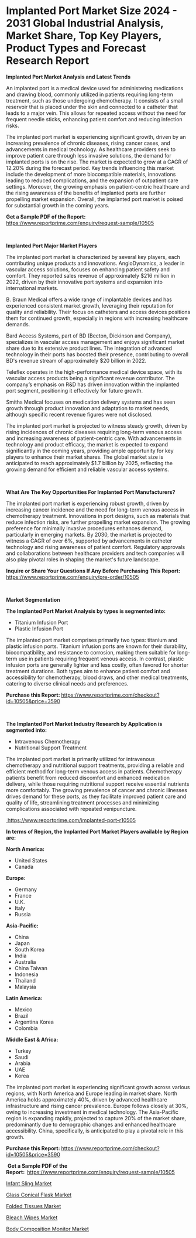 <p><h1>Implanted Port Market Size 2024 - 2031 Global Industrial Analysis, Market Share, Top Key Players, Product Types and Forecast Research Report</h1></p><p><strong>Implanted Port Market Analysis and Latest Trends</strong></p>
<p><p>An implanted port is a medical device used for administering medications and drawing blood, commonly utilized in patients requiring long-term treatment, such as those undergoing chemotherapy. It consists of a small reservoir that is placed under the skin and connected to a catheter that leads to a major vein. This allows for repeated access without the need for frequent needle sticks, enhancing patient comfort and reducing infection risks.</p><p>The implanted port market is experiencing significant growth, driven by an increasing prevalence of chronic diseases, rising cancer cases, and advancements in medical technology. As healthcare providers seek to improve patient care through less invasive solutions, the demand for implanted ports is on the rise. The market is expected to grow at a CAGR of 12.20% during the forecast period. Key trends influencing this market include the development of more biocompatible materials, innovations leading to reduced complications, and the expansion of outpatient care settings. Moreover, the growing emphasis on patient-centric healthcare and the rising awareness of the benefits of implanted ports are further propelling market expansion. Overall, the implanted port market is poised for substantial growth in the coming years.</p></p>
<p><strong>Get a Sample PDF of the Report:&nbsp;</strong> <a href="https://www.reportprime.com/enquiry/request-sample/10505?utm_campaign=1129&utm_medium=2&utm_source=Github&utm_content=ia&utm_term=16112024&utm_id=implanted-port">https://www.reportprime.com/enquiry/request-sample/10505</a></p>
<p>&nbsp;</p>
<p><strong>Implanted Port Major Market Players</strong></p>
<p><p>The implanted port market is characterized by several key players, each contributing unique products and innovations. AngioDynamics, a leader in vascular access solutions, focuses on enhancing patient safety and comfort. They reported sales revenue of approximately $216 million in 2022, driven by their innovative port systems and expansion into international markets.</p><p>B. Braun Medical offers a wide range of implantable devices and has experienced consistent market growth, leveraging their reputation for quality and reliability. Their focus on catheters and access devices positions them for continued growth, especially in regions with increasing healthcare demands.</p><p>Bard Access Systems, part of BD (Becton, Dickinson and Company), specializes in vascular access management and enjoys significant market share due to its extensive product lines. The integration of advanced technology in their ports has boosted their presence, contributing to overall BD's revenue stream of approximately $20 billion in 2022.</p><p>Teleflex operates in the high-performance medical device space, with its vascular access products being a significant revenue contributor. The company’s emphasis on R&D has driven innovation within the implanted port segment, positioning it effectively for future growth.</p><p>Smiths Medical focuses on medication delivery systems and has seen growth through product innovation and adaptation to market needs, although specific recent revenue figures were not disclosed.</p><p>The implanted port market is projected to witness steady growth, driven by rising incidences of chronic diseases requiring long-term venous access and increasing awareness of patient-centric care. With advancements in technology and product efficacy, the market is expected to expand significantly in the coming years, providing ample opportunity for key players to enhance their market shares. The global market size is anticipated to reach approximately $1.7 billion by 2025, reflecting the growing demand for efficient and reliable vascular access systems.</p></p>
<p>&nbsp;</p>
<p><strong>What Are The Key Opportunities For Implanted Port Manufacturers?</strong></p>
<p><p>The implanted port market is experiencing robust growth, driven by increasing cancer incidence and the need for long-term venous access in chemotherapy treatment. Innovations in port designs, such as materials that reduce infection risks, are further propelling market expansion. The growing preference for minimally invasive procedures enhances demand, particularly in emerging markets. By 2030, the market is projected to witness a CAGR of over 6%, supported by advancements in catheter technology and rising awareness of patient comfort. Regulatory approvals and collaborations between healthcare providers and tech companies will also play pivotal roles in shaping the market's future landscape.</p></p>
<p><strong>Inquire or Share Your Questions If Any Before Purchasing This Report:</strong> <a href="https://www.reportprime.com/enquiry/pre-order/10505?utm_campaign=1129&utm_medium=2&utm_source=Github&utm_content=ia&utm_term=16112024&utm_id=implanted-port">https://www.reportprime.com/enquiry/pre-order/10505</a></p>
<p>&nbsp;</p>
<p><strong>Market Segmentation</strong></p>
<p><strong>The Implanted Port Market Analysis by types is segmented into:</strong></p>
<p><ul><li>Titanium Infusion Port</li><li>Plastic Infusion Port</li></ul></p>
<p><p>The implanted port market comprises primarily two types: titanium and plastic infusion ports. Titanium infusion ports are known for their durability, biocompatibility, and resistance to corrosion, making them suitable for long-term use in patients requiring frequent venous access. In contrast, plastic infusion ports are generally lighter and less costly, often favored for shorter treatment durations. Both types aim to enhance patient comfort and accessibility for chemotherapy, blood draws, and other medical treatments, catering to diverse clinical needs and preferences.</p></p>
<p><strong>Purchase this Report:&nbsp;</strong><a href="https://www.reportprime.com/checkout?id=10505&price=3590&utm_campaign=1129&utm_medium=2&utm_source=Github&utm_content=ia&utm_term=16112024&utm_id=implanted-port">https://www.reportprime.com/checkout?id=10505&price=3590</a></p>
<p>&nbsp;</p>
<p><strong>The Implanted Port Market Industry Research by Application is segmented into:</strong></p>
<p><ul><li>Intravenous Chemotherapy</li><li>Nutritional Support Treatment</li></ul></p>
<p><p>The implanted port market is primarily utilized for intravenous chemotherapy and nutritional support treatments, providing a reliable and efficient method for long-term venous access in patients. Chemotherapy patients benefit from reduced discomfort and enhanced medication delivery, while those requiring nutritional support receive essential nutrients more comfortably. The growing prevalence of cancer and chronic illnesses drives demand for these ports, as they facilitate improved patient care and quality of life, streamlining treatment processes and minimizing complications associated with repeated venipuncture.</p></p>
<p><a href="https://www.reportprime.com/implanted-port-r10505?utm_campaign=1129&utm_medium=2&utm_source=Github&utm_content=ia&utm_term=16112024&utm_id=implanted-port">&nbsp;https://www.reportprime.com/implanted-port-r10505</a></p>
<p><strong>In terms of Region, the Implanted Port Market Players available by Region are:</strong></p>
<p>
    <p> <strong> North America: </strong>
        <ul>
            <li>United States</li>
            <li>Canada</li>
        </ul>
        </p> 
    <p> <strong> Europe: </strong>
        <ul>
            <li>Germany</li>
            <li>France</li>
            <li>U.K.</li>
            <li>Italy</li>
            <li>Russia</li>
        </ul>
        </p> 
    <p> <strong> Asia-Pacific: </strong>
        <ul>
            <li>China</li>
            <li>Japan</li>
            <li>South Korea</li>
            <li>India</li>
            <li>Australia</li>
            <li>China Taiwan</li>
            <li>Indonesia</li>
            <li>Thailand</li>
            <li>Malaysia</li>
        </ul>
        </p> 
    <p> <strong> Latin America: </strong>
        <ul>
            <li>Mexico</li>
            <li>Brazil</li>
            <li>Argentina Korea</li>
            <li>Colombia</li>
        </ul>
        </p> 
    <p> <strong> Middle East & Africa: </strong>
        <ul>
            <li>Turkey</li>
            <li>Saudi</li>
            <li>Arabia</li>
            <li>UAE</li>
            <li>Korea</li>
        </ul>
    </p>
    </p>
<p><p>The implanted port market is experiencing significant growth across various regions, with North America and Europe leading in market share. North America holds approximately 40%, driven by advanced healthcare infrastructure and rising cancer prevalence. Europe follows closely at 30%, owing to increasing investment in medical technology. The Asia-Pacific region is expanding rapidly, projected to capture 20% of the market share, predominantly due to demographic changes and enhanced healthcare accessibility. China, specifically, is anticipated to play a pivotal role in this growth.</p></p>
<p><strong>Purchase this Report: </strong><a href="https://www.reportprime.com/checkout?id=10505&price=3590&utm_campaign=1129&utm_medium=2&utm_source=Github&utm_content=ia&utm_term=16112024&utm_id=implanted-port">https://www.reportprime.com/checkout?id=10505&price=3590</a></p>
<p>&nbsp;<strong>Get a Sample PDF of the Report:&nbsp;&nbsp;</strong><a href="https://www.reportprime.com/enquiry/request-sample/10505?utm_campaign=1129&utm_medium=2&utm_source=Github&utm_content=ia&utm_term=16112024&utm_id=implanted-port">https://www.reportprime.com/enquiry/request-sample/10505</a></p>
<p><strong></strong></p>
<p><p><a href="https://issuu.com/reportprime-2/docs/infant-sling-market-size-2030.pptx_2992f8ec97c4a0?utm_campaign=1129&utm_medium=2&utm_source=Github&utm_content=ia&utm_term=16112024&utm_id=implanted-port">Infant Sling Market</a></p><p><a href="https://issuu.com/reportprime-2/docs/glass-conical-flask-market-size-203_725c6d590d61db?utm_campaign=1129&utm_medium=2&utm_source=Github&utm_content=ia&utm_term=16112024&utm_id=implanted-port">Glass Conical Flask Market</a></p><p><a href="https://www.linkedin.com/pulse/folded-tissues-market-size-segmentation-trends-growth-analysis-m4jic?utm_campaign=1129&utm_medium=2&utm_source=Github&utm_content=ia&utm_term=16112024&utm_id=implanted-port">Folded Tissues Market</a></p><p><a href="https://www.linkedin.com/pulse/strategic-market-insights-global-bleach-wipes-2024-2031-d7hsc?utm_campaign=1129&utm_medium=2&utm_source=Github&utm_content=ia&utm_term=16112024&utm_id=implanted-port">Bleach Wipes Market</a></p><p><a href="https://www.linkedin.com/pulse/body-composition-monitor-market-industry-trends-forecast-mqoqc?utm_campaign=1129&utm_medium=2&utm_source=Github&utm_content=ia&utm_term=16112024&utm_id=implanted-port">Body Composition Monitor Market</a></p></p>